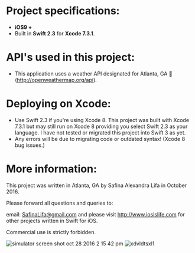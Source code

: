 # Project specifications: 
* **iOS9 +**
* Built in **Swift 2.3** for **Xcode 7.3.1**.

# API's used in this project: 
* This application uses a weather API designated for Atlanta, GA 🍑 (http://openweathermap.org/api).

# Deploying on Xcode: 
* Use Swift 2.3 if you're using Xcode 8. This project was built with Xcode 7.3.1 but may still run on Xcode 8 providing you select Swift 2.3 as your language. I have not tested or migrated this project into Swift 3 as yet.
* Any errors will be due to migrating code or outdated syntax! (Xcode 8 bug issues.)


# More information:
This project was written in Atlanta, GA by Safina Alexandra Lifa in October 2016.

Please forward all questions and queries to:

email: SafinaLifa@gmail.com and please visit http://www.iosislife.com for other projects written in Swift for iOS.

Commercial use is strictly forbidden.

![simulator screen shot oct 28 2016 2 15 42 pm](https://cloud.githubusercontent.com/assets/21044119/19817410/786997c4-9d19-11e6-9a99-13235ba735ad.png)
![xdvldtsxl1](https://cloud.githubusercontent.com/assets/21044119/19817365/4788f104-9d19-11e6-9b1b-7ad4165935f8.gif)
